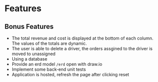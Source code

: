 # Features

## Bonus Features

- The total revenue and cost is displayed at the bottom of each column. The values of the totals are dynamic.
- The user is able to delete a driver, the orders assgined to the driver is moved to unassigned
- Using a database
- Provide an erd model `/erd` open with draw.io
- Implement some back-end unit tests
- Application is hosted, refresh the page after clicking reset
